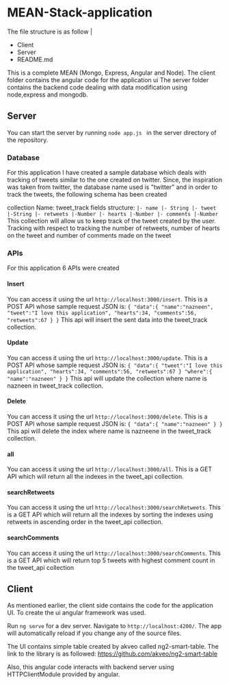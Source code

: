 # MEAN-Stack-application
The file structure is as follow
|
  - Client
  - Server
  - README.md
  
This is a complete MEAN (Mongo, Express, Angular and Node).
The client folder contains the angular code for the application ui
The server folder contains the backend code dealing with data modification using node,express and mongodb.

## Server
You can start the server by running
`node app.js `
in the server directory of the repository.

### Database
For this application I have created a sample database which deals with tracking of tweets similar to the one created on twitter.
Since, the inspiration was taken from twitter, the database name used is "twitter" and in order to track the tweets, the following schema has been created

collection Name: tweet_track
fields structure:
`|- name
  |- String
|- tweet
  |-String
|- retweets
  |-Number
|- hearts
  |-Number
|- comments
  |-Number
`
This collection will allow us to keep track of the tweet created by the user. Tracking with respect to tracking the number of retweets, number of hearts on the tweet and number of comments made on the tweet

### APIs
For this application 6 APIs were created

#### Insert
You can access it using the url `http://localhost:3000/insert`.
This is a POST API whose sample request JSON is:
`{
      "data":{
        "name":"nazneen",
        "tweet":"I love this application",
        "hearts":34,
        "comments":56,
        "retweets":67
      }
    }`
This api will insert the sent data into the tweet_track collection.

#### Update
You can access it using the url `http://localhost:3000/update`.
This is a POST API whose sample request JSON is:
`{
      "data":{
        "tweet":"I love this application",
        "hearts":34,
        "comments":56,
        "retweets":67
      }
      "where":{
        "name":"nazneen"
      }
    }`
This api will update the collection where name is nazneen in tweet_track collection.

#### Delete
You can access it using the url `http://localhost:3000/delete`.
This is a POST API whose sample request JSON is:
`{
      "data":{
        "name":"nazneen"
      }
    }`
This api will delete the index where name is nazneene in the tweet_track collection.

#### all
You can access it using the url `http://localhost:3000/all`.
This is a GET API which will return all the indexes in the tweet_api collection.

#### searchRetweets
You can access it using the url `http://localhost:3000/searchRetweets`.
This is a GET API which will return all the indexes by sorting the indexes using retweets in ascending order in the tweet_api collection.

#### searchComments
You can access it using the url `http://localhost:3000/searchComments`.
This is a GET API which will return top 5 tweets with highest comment count in the tweet_api collection

 
## Client
As mentioned earlier, the client side contains the code for the application UI. To create the ui angular framework was used.

Run `ng serve` for a dev server. Navigate to `http://localhost:4200/`. The app will automatically reload if you change any of the source files.


The UI contains simple table created by akveo called ng2-smart-table.
The link to the library is as followed:
https://github.com/akveo/ng2-smart-table

Also, this angular code interacts with backend server using HTTPClientModule provided by angular.
